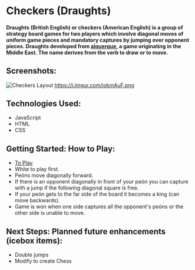 # Checkers (Draughts)

#### Draughts (British English) or checkers (American English) is a group of strategy board games for two players which involve diagonal moves of uniform game pieces and mandatory captures by jumping over opponent pieces. Draughts developed from [alquerque](https://en.wikipedia.org/wiki/Alquerque), a game originating in the Middle East. The name derives from the verb to draw or to move.

## Screenshots:

![Checkers Layout](https://i.imgur.com/jokmAuF.png "Checkers")
  https://i.imgur.com/jokmAuF.png


## Technologies Used: 
  - JavaScript 
  - HTML
  - CSS

## Getting Started: How to Play:
  - [To Play](https://loquen.github.io/checkers/)
  - White to play first.
  - Peóns move diagonally forward.
  - If there is an opponent diagonally in front of your 
    peón you can capture with a jump if the following diagonal 
    square is free.
  - If your peón gets to the far side of the board it becomes a 
    king (can move backwards).
  - Game is won when one side captures all the opponent's 
    peóns or the other side is unable to move.

## Next Steps: Planned future enhancements (icebox items):
  - Double jumps
  - Modify to create Chess
